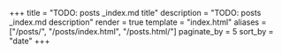 +++
title = "TODO: posts _index.md title"
description = "TODO: posts _index.md description"
render = true
template = "index.html"
aliases = ["/posts/", "/posts/index.html", "/posts.html/"]
paginate_by = 5
sort_by = "date"
+++